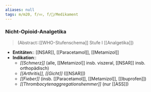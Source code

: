 ```yaml
---
aliases: null
tags: m/m20, f/💤, f/💊/Medikament
---
```

### Nicht-Opioid-Analgetika
> (Abstract::[[WHO-Stufenschema]] Stufe I [[Analgetika]])
- **Entitäten**:: [[NSAR]], [[Paracetamol]], [[Metamizol]]
- **Indikation**:: 
	- *[[Schmerz]]* (alle, [[Metamizol]] insb. viszeral, [[NSAR]] insb. orthopädisch)
	- *[[Arthritis]], [[Gicht]]* ([[NSAR]])
	- *[[Fieber]]* (insb. [[Paracetamol]], [[Metamizol]], [[Ibuprofen]])
	- *[[Thrombocytenaggregationshemmer]]* (nur [[ASS]])